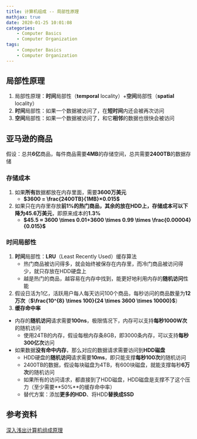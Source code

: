 ```yaml
---
title: 计算机组成 -- 局部性原理
mathjax: true
date: 2020-01-25 10:01:08
categories:
    - Computer Basics
    - Computer Organization
tags:
    - Computer Basics
    - Computer Organization
---
```


## 局部性原理
1. 局部性原理：**时间**局部性（**temporal** locality）+**空间**局部性（**spatial** locality）
2. **时间**局部性：如果一个数据被访问了，在**短时间**内还会被再次访问
3. **空间**局部性：如果一个数据被访问了，和它**相邻**的数据也很快会被访问

<!-- more -->

## 亚马逊的商品
假设：总共**6亿**商品，每件商品需要**4MB**的存储空间，总共需要**2400TB**的数据存储

### 存储成本
1. 如果**所有**数据都放在内存里面，需要**3600万美元**
   - **$3600 = \frac{2400TB}{1MB}×0.015$**
2. 如果只在内存里存放**前1%**的热门商品，其余的放在HDD上，存储成本可以下降为**45.6万美元**，即原来成本的**1.3%**
   - **$45.5 ≈ 3600 \times 0.01+3600 \times 0.99 \times \frac{0.00004}{0.015}$**

### 时间局部性
1. **时间**局部性：**LRU**（Least Recently Used）缓存算法
   - 热门商品被访问得多，就会始终被保存在内存里，而冷门商品被访问得少，就只存放在HDD硬盘上
   - 越是热门的商品，越容易在内存中找到，能更好地利用内存的**随机访问**性能
2. 假设日活为1亿，活跃用户每人每天访问100个商品，每秒访问的商品数量为**12万次**（**$\frac{10^{8} \times 100}{24 \times 3600 \times 10000}$**）
3. **缓存命中率**
  - 内存的**随机访问**请求需要**100ns**，极限情况下，内存可以支持**每秒1000W次**的随机访问
    - 使用24TB的内存，假设每根内存条8GB，即3000条内存，可以支持**每秒300亿次**访问
  - 如果数据**没有命中内存**，那么对应的数据请求需要访问到**HDD磁盘**
    - HDD硬盘的**随机访问**请求需要**10ms**，即只能支撑**每秒100次**的随机访问
    - 2400TB的数据，假设每块磁盘为4TB，有600块磁盘，就能支撑每秒**6万次**的随机访问
    - 如果所有的访问请求，都直接到了HDD磁盘，HDD磁盘是支撑不了这个压力（至少需要**50%**的缓存命中率）
    - 替代方案：添加**更多的HDD**、将HDD**替换成SSD**

## 参考资料
[深入浅出计算机组成原理](https://time.geekbang.org/column/intro/100026001)